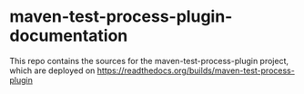 maven-test-process-plugin-documentation
=======================================

This repo contains the sources for the maven-test-process-plugin project, which are deployed on https://readthedocs.org/builds/maven-test-process-plugin
